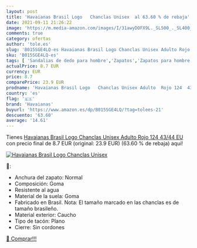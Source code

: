 ```yaml
---
layout: post
title: 'Havaianas Brasil Logo   Chanclas Unisex  al 63.60 % de rebaja'
date: 2021-09-11 21:26:22
image: 'https://m.media-amazon.com/images/I/31awyDOFX9L._SL500_._SL400_.jpg'
comments: true
category: ofertas
author: 'tole.es'
slug: 'B015SGE4LQ-es Havaianas Brasil Logo Chanclas Unisex Adulto Rojo 124...'
sku: 'B015SGE4LQ-es'
tags: [ 'Sandalias de dedo para hombre','Zapatos','Zapatos para hombre','Zapatos y complementos','chanclas','havaianas', ]
actualPrice: 8.7 EUR
currency: EUR
price: 8.7
comparePrice: 23.9 EUR
prodname: 'Havaianas Brasil Logo   Chanclas Unisex Adulto  Rojo 124  43/44 EU'
country: 'es'
flag: '🇪🇸'
brand: 'Havaianas'
buyurl: 'https://www.amazon.es/dp/B015SGE4LQ/?tag=tolees-21'
descuento: '63.60'
average: '14.61'
---
```


Tienes [Havaianas Brasil Logo   Chanclas Unisex Adulto  Rojo 124  43/44 EU](https://www.amazon.es/dp/B015SGE4LQ/?tag=tolees-21) con precio final de  8.7 EUR (original: 23.9 EUR) (63.60 %  de rebaja) aqui!

[![Havaianas Brasil Logo   Chanclas Unisex ](https://m.media-amazon.com/images/I/31awyDOFX9L._SL500_._SL400_.jpg)](https://www.amazon.es/dp/B015SGE4LQ/?tag=tolees-21)

🔎:

- Anchura del zapato: Normal
- Composición: Goma
- Resistente al agua
- Material de la suela: Goma
- Fabricado en Brasil. Nota: El tamaño marcado en las chanclas es de tamaño brasileño.
- Material exterior: Caucho
- Tipo de tacón: Plano
- Cierre: Sin cordones

[🛒 Comprar!!!](https://www.amazon.es/dp/B015SGE4LQ/?tag=tolees-21)
